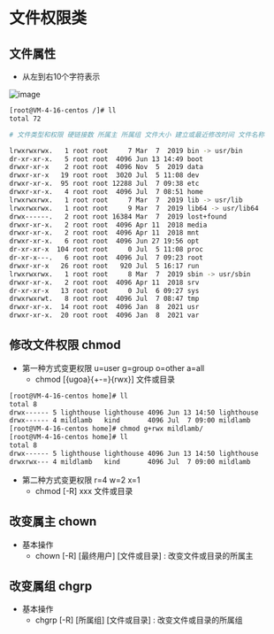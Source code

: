 # 文件权限类
## 文件属性
- 从左到右10个字符表示

![image](https://user-images.githubusercontent.com/92672384/177672406-6ae48179-1e05-4eca-b9b1-169d747c9fa1.png)

```bash
[root@VM-4-16-centos /]# ll
total 72

# 文件类型和权限 硬链接数 所属主 所属组 文件大小 建立或最近修改时间 文件名称

lrwxrwxrwx.   1 root root     7 Mar  7  2019 bin -> usr/bin
dr-xr-xr-x.   5 root root  4096 Jun 13 14:49 boot
drwxr-xr-x    2 root root  4096 Nov  5  2019 data
drwxr-xr-x   19 root root  3020 Jul  5 11:08 dev
drwxr-xr-x.  95 root root 12288 Jul  7 09:38 etc
drwxr-xr-x.   4 root root  4096 Jul  7 08:51 home
lrwxrwxrwx.   1 root root     7 Mar  7  2019 lib -> usr/lib
lrwxrwxrwx.   1 root root     9 Mar  7  2019 lib64 -> usr/lib64
drwx------.   2 root root 16384 Mar  7  2019 lost+found
drwxr-xr-x.   2 root root  4096 Apr 11  2018 media
drwxr-xr-x.   2 root root  4096 Apr 11  2018 mnt
drwxr-xr-x.   6 root root  4096 Jun 27 19:56 opt
dr-xr-xr-x  104 root root     0 Jul  5 11:08 proc
dr-xr-x---.   6 root root  4096 Jul  7 09:23 root
drwxr-xr-x   26 root root   920 Jul  5 16:17 run
lrwxrwxrwx.   1 root root     8 Mar  7  2019 sbin -> usr/sbin
drwxr-xr-x.   2 root root  4096 Apr 11  2018 srv
dr-xr-xr-x   13 root root     0 Jul  6 09:27 sys
drwxrwxrwt.   8 root root  4096 Jul  7 08:47 tmp
drwxr-xr-x.  14 root root  4096 Jan  8  2021 usr
drwxr-xr-x.  20 root root  4096 Jan  8  2021 var
```

## 修改文件权限  chmod
- 第一种方式变更权限 u=user g=group o=other a=all
  - chmod [{ugoa}{+-=}{rwx}] 文件或目录
```bash
[root@VM-4-16-centos home]# ll
total 8
drwx------ 5 lighthouse lighthouse 4096 Jun 13 14:50 lighthouse
drwx------ 4 mildlamb   kind       4096 Jul  7 09:00 mildlamb
[root@VM-4-16-centos home]# chmod g+rwx mildlamb/
[root@VM-4-16-centos home]# ll
total 8
drwx------ 5 lighthouse lighthouse 4096 Jun 13 14:50 lighthouse
drwxrwx--- 4 mildlamb   kind       4096 Jul  7 09:00 mildlamb
```
- 第二种方式变更权限 r=4 w=2 x=1
  - chmod [-R] xxx 文件或目录

## 改变属主  chown
- 基本操作
  - chown [-R] [最终用户] [文件或目录]   : 改变文件或目录的所属主

## 改变属组  chgrp
- 基本操作
  - chgrp [-R] [所属组] [文件或目录]  : 改变文件或目录的所属组
